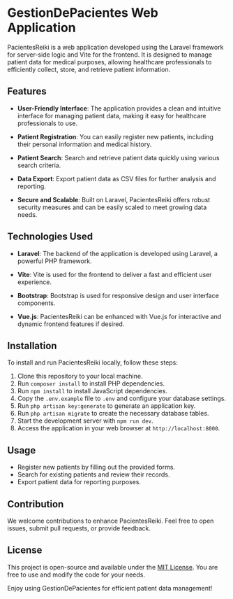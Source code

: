# GestionDePacientes Web Application

PacientesReiki is a web application developed using the Laravel framework for server-side logic and Vite for the frontend. It is designed to manage patient data for medical purposes, allowing healthcare professionals to efficiently collect, store, and retrieve patient information.

## Features

- **User-Friendly Interface**: The application provides a clean and intuitive interface for managing patient data, making it easy for healthcare professionals to use.

- **Patient Registration**: You can easily register new patients, including their personal information and medical history.

- **Patient Search**: Search and retrieve patient data quickly using various search criteria.

- **Data Export**: Export patient data as CSV files for further analysis and reporting.

- **Secure and Scalable**: Built on Laravel, PacientesReiki offers robust security measures and can be easily scaled to meet growing data needs.

## Technologies Used

- **Laravel**: The backend of the application is developed using Laravel, a powerful PHP framework.

- **Vite**: Vite is used for the frontend to deliver a fast and efficient user experience.

- **Bootstrap**: Bootstrap is used for responsive design and user interface components.

- **Vue.js**: PacientesReiki can be enhanced with Vue.js for interactive and dynamic frontend features if desired.

## Installation

To install and run PacientesReiki locally, follow these steps:

1. Clone this repository to your local machine.
2. Run `composer install` to install PHP dependencies.
3. Run `npm install` to install JavaScript dependencies.
4. Copy the `.env.example` file to `.env` and configure your database settings.
5. Run `php artisan key:generate` to generate an application key.
6. Run `php artisan migrate` to create the necessary database tables.
7. Start the development server with `npm run dev`.
8. Access the application in your web browser at `http://localhost:8000`.

## Usage

- Register new patients by filling out the provided forms.
- Search for existing patients and review their records.
- Export patient data for reporting purposes.

## Contribution

We welcome contributions to enhance PacientesReiki. Feel free to open issues, submit pull requests, or provide feedback.

## License

This project is open-source and available under the [MIT License](LICENSE). You are free to use and modify the code for your needs.

Enjoy using GestionDePacientes for efficient patient data management!
